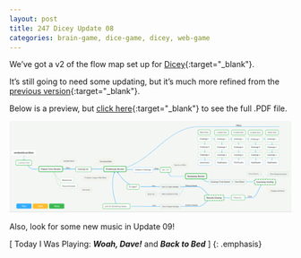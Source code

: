 ```yaml
---
layout: post
title: 247 Dicey Update 08
categories: brain-game, dice-game, dicey, web-game
---
```

We’ve got a v2 of the flow map set up for [Dicey](http://sandcastle.co/dicey){:target="_blank"}.  

It’s still going to need some updating, but it’s much more refined from the [previous version](http://www.foster-douglas.com/games/228-dicey-update-04/){:target="_blank"}.

Below is a preview, but [click here](/downloads/dicey_ui_flow3.pdf "Dicey UI PDF3"){:target="_blank"} to see the full .PDF file.

![diceyUI08](/img/games/247_Dicey_Update_08.png "Dicey Update 08")

Also, look for some new music in Update 09!

[ Today I Was Playing: ***Woah, Dave!*** and ***Back to Bed*** ]
{: .emphasis}


